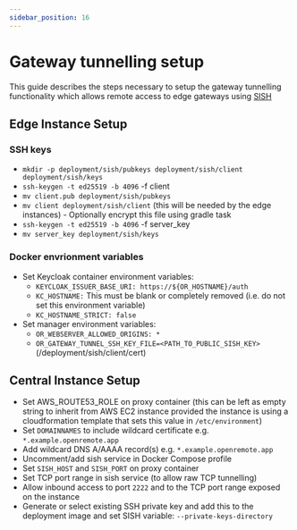 ```yaml
---
sidebar_position: 16
---
```


# Gateway tunnelling setup

This guide describes the steps necessary to setup the gateway tunnelling functionality which allows remote access to edge gateways using [SISH](https://github.com/antoniomika/sish)

## Edge Instance Setup

### SSH keys
* `mkdir -p deployment/sish/pubkeys deployment/sish/client deployment/sish/keys`
* `ssh-keygen -t ed25519 -b 4096` -f client
* `mv client.pub deployment/sish/pubkeys`
* `mv client deployment/sish/client` (this will be needed by the edge instances) - Optionally encrypt this file using gradle task
* `ssh-keygen -t ed25519 -b 4096` -f server_key
* `mv server_key deployment/sish/keys`

### Docker envrionment variables
* Set Keycloak container environment variables:
  * `KEYCLOAK_ISSUER_BASE_URI: https://${OR_HOSTNAME}/auth`
  * `KC_HOSTNAME:` This must be blank or completely removed (i.e. do not set this environment variable)
  * `KC_HOSTNAME_STRICT: false`
* Set manager environment variables:
  * `OR_WEBSERVER_ALLOWED_ORIGINS: *`
  * `OR_GATEWAY_TUNNEL_SSH_KEY_FILE=<PATH_TO_PUBLIC_SISH_KEY>` (/deployment/sish/client/cert)


## Central Instance Setup
* Set AWS_ROUTE53_ROLE on proxy container (this can be left as empty string to inherit from AWS EC2 instance provided the instance is using a cloudformation template that sets this value in `/etc/environment`)
* Set `DOMAINNAMES` to include wildcard certificate e.g. `*.example.openremote.app`
* Add wildcard DNS A/AAAA record(s) e.g. `*.example.openremote.app`
* Uncomment/add sish service in Docker Compose profile
* Set `SISH_HOST` and `SISH_PORT` on proxy container
* Set TCP port range in sish service (to allow raw TCP tunnelling)
* Allow inbound access to port `2222` and to the TCP port range exposed on the instance
* Generate or select existing SSH private key and add this to the deployment image and set SISH variable: `--private-keys-directory`

